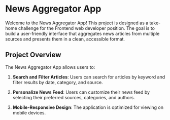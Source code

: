 # News Aggregator App

  

Welcome to the News Aggregator App! This project is designed as a take-home challenge for the Frontend web developer position. The goal is to build a user-friendly interface that aggregates news articles from multiple sources and presents them in a clean, accessible format.

  

## Project Overview

  

The News Aggregator App allows users to:

  

1. **Search and Filter Articles**: Users can search for articles by keyword and filter results by date, category, and source.

2. **Personalize News Feed**: Users can customize their news feed by selecting their preferred sources, categories, and authors.

3. **Mobile-Responsive Design**: The application is optimized for viewing on mobile devices.

  